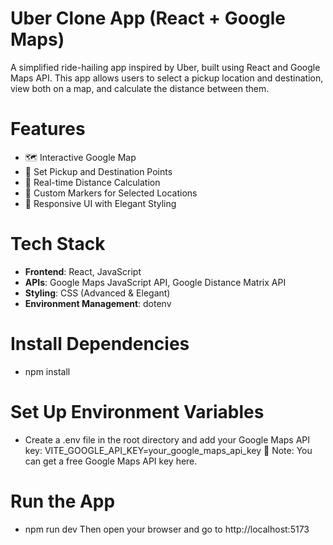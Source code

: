 # Uber Clone App (React + Google Maps)

A simplified ride-hailing app inspired by Uber, built using React and Google Maps API. This app allows users to select a pickup location and destination, view both on a map, and calculate the distance between them.

# Features

- 🗺️ Interactive Google Map
- 📍 Set Pickup and Destination Points
- 📏 Real-time Distance Calculation
- 📌 Custom Markers for Selected Locations
- 📱 Responsive UI with Elegant Styling

# Tech Stack

- **Frontend**: React, JavaScript
- **APIs**: Google Maps JavaScript API, Google Distance Matrix API
- **Styling**: CSS (Advanced & Elegant)
- **Environment Management**: dotenv

# Install Dependencies

 - npm install

# Set Up Environment Variables

- Create a .env file in the root directory and add your Google Maps API key:
VITE_GOOGLE_API_KEY=your_google_maps_api_key
🔐 Note: You can get a free Google Maps API key here.

# Run the App
- npm run dev
Then open your browser and go to http://localhost:5173
